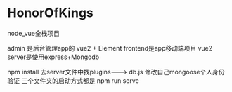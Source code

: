 # HonorOfKings
node_vue全栈项目

   admin 是后台管理app的 vue2 + Element
   frontend是app移动端项目 vue2
   server是使用express+Mongodb

npm install
去server文件中找plugins---> db.js 修改自己mongoose个人身份验证
三个文件夹的启动方式都是  npm run serve 
